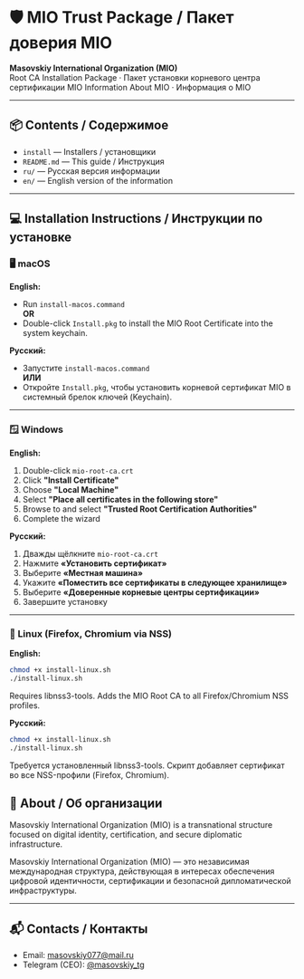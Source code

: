 # 🛡 MIO Trust Package / Пакет доверия MIO

**Masovskiy International Organization (MIO)**  
Root CA Installation Package · Пакет установки корневого центра сертификации MIO
Information About MIO · Информация о MIO

---

## 📦 Contents / Содержимое

- `install` — Installers / установщики
- `README.md` — This guide / Инструкция  
- `ru/` — Русская версия информации  
- `en/` — English version of the information 

---

## 💻 Installation Instructions / Инструкции по установке

### 🖥 macOS

**English:**  
- Run `install-macos.command`  
**OR**  
- Double-click `Install.pkg` to install the MIO Root Certificate into the system keychain.

**Русский:**  
- Запустите `install-macos.command`  
**ИЛИ**  
- Откройте `Install.pkg`, чтобы установить корневой сертификат MIO в системный брелок ключей (Keychain).

---

### 🪟 Windows

**English:**  
1. Double-click `mio-root-ca.crt`  
2. Click **"Install Certificate"**  
3. Choose **"Local Machine"**  
4. Select **"Place all certificates in the following store"**  
5. Browse to and select **"Trusted Root Certification Authorities"**  
6. Complete the wizard

**Русский:**  
1. Дважды щёлкните `mio-root-ca.crt`  
2. Нажмите **«Установить сертификат»**  
3. Выберите **«Местная машина»**  
4. Укажите **«Поместить все сертификаты в следующее хранилище»**  
5. Выберите **«Доверенные корневые центры сертификации»**  
6. Завершите установку

---

### 🐧 Linux (Firefox, Chromium via NSS)

**English:**  
```bash
chmod +x install-linux.sh
./install-linux.sh
```
Requires libnss3-tools. Adds the MIO Root CA to all Firefox/Chromium NSS profiles.

**Русский:**
```bash
chmod +x install-linux.sh
./install-linux.sh
```
Требуется установленный libnss3-tools. Скрипт добавляет сертификат во все NSS-профили (Firefox, Chromium).

## 🧾 About / Об организации

Masovskiy International Organization (MIO) is a transnational structure focused on digital identity, certification, and secure diplomatic infrastructure.

Masovskiy International Organization (MIO) — это независимая международная структура, действующая в интересах обеспечения цифровой идентичности, сертификации и безопасной дипломатической инфраструктуры.

---

## 📬 Contacts / Контакты

- Email: [masovskiy077@mail.ru](mailto:masovskiy077@mail.ru)  
- Telegram (CEO): [@masovskiy_tg](https://t.me/masovskiy_tg)
